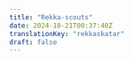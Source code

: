 ```yaml
---
title: "Rekka-scouts"
date: 2024-10-21T00:37:40Z
translationKey: "rekkaskatar"
draft: false
---
```

